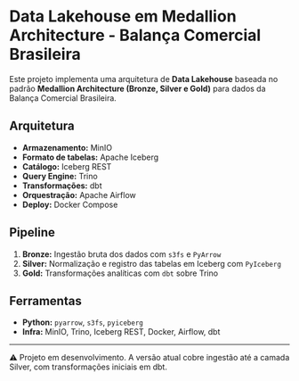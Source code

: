 # Data Lakehouse em Medallion Architecture - Balança Comercial Brasileira

Este projeto implementa uma arquitetura de **Data Lakehouse** baseada no padrão **Medallion Architecture (Bronze, Silver e Gold)** para dados da Balança Comercial Brasileira.

## Arquitetura

- **Armazenamento:** MinIO  
- **Formato de tabelas:** Apache Iceberg  
- **Catálogo:** Iceberg REST  
- **Query Engine:** Trino  
- **Transformações:** dbt  
- **Orquestração:** Apache Airflow  
- **Deploy:** Docker Compose  

## Pipeline

1. **Bronze:** Ingestão bruta dos dados com `s3fs` e `PyArrow`  
2. **Silver:** Normalização e registro das tabelas em Iceberg com `PyIceberg`  
3. **Gold:** Transformações analíticas com `dbt` sobre Trino  

## Ferramentas

- **Python:** `pyarrow`, `s3fs`, `pyiceberg`  
- **Infra:** MinIO, Trino, Iceberg REST, Docker, Airflow, dbt  

---

⚠️ Projeto em desenvolvimento. A versão atual cobre ingestão até a camada Silver, com transformações iniciais em dbt.
